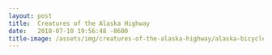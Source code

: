 ```yaml
---
layout: post
title:  Creatures of the Alaska Highway
date:   2018-07-10 19:56:48 -0600
title-image: /assets/img/creatures-of-the-alaska-highway/alaska-bicycles.jpg
---
```

